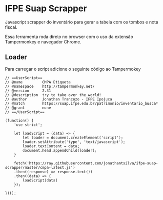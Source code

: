 # IFPE Suap Scrapper
Javascript scrapper do inventário para gerar a tabela com os tombos e nota fiscal.

Essa ferramenta roda direto no browser com o uso da extensão Tampermonkey e navegador Chrome.

## Loader
Para carregar o script adicione o seguinte código ao Tampermokey
```
// ==UserScript==
// @name         CMPA Etiqueta
// @namespace    http://tampermonkey.net/
// @version      2.31
// @description  try to take over the world!
// @author       Jonathan Trancozo - IFPE Ipojuca
// @match        https://suap.ifpe.edu.br/patrimonio/inventario_busca*
// @grant        none
// ==/UserScript==

(function() {
    'use strict';

    let loadScript = (data) => {
        let loader = document.createElement('script');
        loader.setAttribute('type', 'text/javascript');
        loader.textContent = data;
        document.head.appendChild(loader);
    }

    fetch('https://raw.githubusercontent.com/jonathantsilva/ifpe-suap-scrapper/master/cmpa-latest.js')
    .then((response) => response.text())
    .then((data) => {
        loadScript(data)
    });

})();
```
